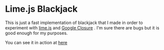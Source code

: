 # Lime.js Blackjack

This is just a fast implementation of blackjack that I made in order
to experiment with
[lime.js](http://www.limejs.com/)
and
[Google Closure](https://developers.google.com/closure/library/?csw=1)
. I'm sure there are bugs
but it is good enough for my purposes.

You can see it in action at
[here](https://rhburrows.github.io/limejs-blackjack/)
